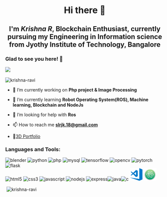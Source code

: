 <!--
**Krishna-Ravi/Krishna-Ravi** is a ✨ _special_ ✨ repository because its `README.md` (this file) appears on your GitHub profile.
- 📝[Resume](https://drive.google.com/file/d/17XaEDDbpbltHg9KGWFgIrFSlpvt0FPQM/view?usp=sharing)
-->



<h1 align="center">Hi there 👋 </h1>
<h2 align="center">I'm <b><i>Krishna R</i></b>, Blockchain Enthusiast, currently pursuing my Engineering in Information science from Jyothy Institute of Technology, Bangalore</h2>
<h3>Glad to see you here! 🤩 </h3>

![](https://komarev.com/ghpvc/?username=Krishna-Ravi)

<p align="left"> <img src="https://komarev.com/ghpvc/?username=krishna-ravi" alt="krishna-ravi" /> </p>


- 🔭 I’m currently working on **Php project & Image Processing**

- 🌱 I’m currently learning **Robot Operating System(ROS), Machine learning, Blockchain and NodeJs**

- 🤝 I’m looking for help with **Ros**

- 📫 How to reach me **slrjk.18@gmail.com**



- 📝[3D Portfolio](https://krishna-ravi.github.io/3D_creations/)

### Languages and Tools:

<p align="left"><img src="https://download.blender.org/branding/community/blender_community_badge_white.svg" alt="blender" width="40" height="40"/> <img src="https://devicons.github.io/devicon/devicon.git/icons/python/python-original.svg" alt="python" width="40" height="40"/> <img src="https://devicons.github.io/devicon/devicon.git/icons/php/php-original.svg" alt="php" width="40" height="40"/>   <img src="https://devicons.github.io/devicon/devicon.git/icons/mysql/mysql-original-wordmark.svg" alt="mysql" width="40" height="40"/>  <img src="https://www.vectorlogo.zone/logos/tensorflow/tensorflow-icon.svg" alt="tensorflow" width="40" height="40"/>    <img src="https://www.vectorlogo.zone/logos/opencv/opencv-icon.svg" alt="opencv" width="40" height="40"/> <img src="https://www.vectorlogo.zone/logos/pytorch/pytorch-icon.svg" alt="pytorch" width="40" height="40"/> <img src="https://www.vectorlogo.zone/logos/pocoo_flask/pocoo_flask-icon.svg" alt="flask" width="40" height="40"/>  <br> <img src="https://devicons.github.io/devicon/devicon.git/icons/html5/html5-original-wordmark.svg" alt="html5" width="40" height="40"/> <img src="https://devicons.github.io/devicon/devicon.git/icons/css3/css3-original-wordmark.svg" alt="css3" width="40" height="40"/>  <img src="https://devicons.github.io/devicon/devicon.git/icons/javascript/javascript-original.svg" alt="javascript" width="40" height="40"/> <img src="https://devicons.github.io/devicon/devicon.git/icons/nodejs/nodejs-original-wordmark.svg" alt="nodejs" width="40" height="40"/> <img src="https://devicons.github.io/devicon/devicon.git/icons/express/express-original-wordmark.svg" alt="express" width="40" height="40"/><img src="https://devicons.github.io/devicon/devicon.git/icons/java/java-original-wordmark.svg" alt="java" width="40" height="40"/><img src="https://devicons.github.io/devicon/devicon.git/icons/c/c-original.svg" alt="c" width="40" height="40"/> <img height="40" src="https://raw.githubusercontent.com/github/explore/80688e429a7d4ef2fca1e82350fe8e3517d3494d/topics/visual-studio-code/visual-studio-code.png"> <img height="40" src="https://raw.githubusercontent.com/github/explore/80688e429a7d4ef2fca1e82350fe8e3517d3494d/topics/atom/atom.png"></p>

<p>&nbsp;<img align="center" src="https://github-readme-stats.vercel.app/api?username=krishna-ravi&show_icons=true" alt="krishna-ravi" /></p>

